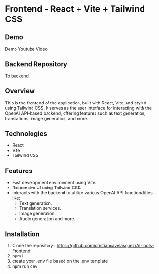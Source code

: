 # Frontend - React + Vite + Tailwind CSS

## Demo

[Demo Youtube Video](https://youtu.be/IfNn5nIAHcA)

## Backend Repository

[To backend](https://github.com/cristiancavelasquez/AI-tools-backend)

## Overview

This is the frontend of the application, built with React, Vite, and styled using Tailwind CSS. It serves as the user interface for interacting with the OpenAI API-based backend, offering features such as text generation, translations, image generation, and more.

## Technologies

- React
- Vite
- Tailwind CSS

## Features

- Fast development environment using Vite.
- Responsive UI using Tailwind CSS.
- Interacts with the backend to utilize various OpenAI API functionalities like:
  - Text generation.
  - Translation services.
  - Image generation.
  - Audio generation and more.

## Installation

1. Clone the repository : https://github.com/cristiancavelasquez/AI-tools-Frontend
2. npm i
3. create your .env file based on the .env template
4. npm run dev
